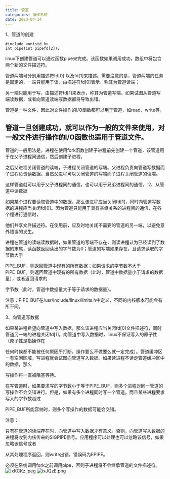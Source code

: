 ```yaml
---
title: 管道
categories: 操作系统
date: 2023-04-14
---
```

1、管道的创建
```
#include <unistd.h>
int pipe(int pipefd[2]);
```
linux下创建管道可以通过函数pipe来完成。该函数如果调用成功，数组中将包含两个新的文件描述符。

管道两端可分别用描述符fd[0] 以及fd[1]来描述。需要注意的是，管道两端的任务是固定的，一端只能用于读，由描述符fd[0]表示，称其为管道读端；

另一端只能用于写，由描述符fd[1]来表示，称其为管道写端。如果试图从管道写端读数据，或者向管道读端写数据都将导致出错。

管道是一种文件，因此对文件操作的I/O函数都可以用于管道，如read，write等。

管道一旦创建成功，就可以作为一般的文件来使用，对一般文件进行操作的I/O函数也适用于管道文件。
------------------------------------------------------------------------------------------

管道的一般用法是，进程在使用fork函数创建子进程前先创建一个管道，该管道用于在父子进程间通信，然后创建子进程，

之后父进程关闭管道的读端，子进程关闭管道的写端。父进程负责向管道写数据而子进程负责读数据。当然父进程可以关闭管道的写端而子进程关闭管道的读端。

这样管道就可以用于父子进程间的通信，也可以用于兄弟进程间的通信。
2、从管道中读数据

如果某个进程要读取管道中的数据，那么该进程应当关闭fd[1]，同时向管道写数据的进程应当关闭fd[0]。因为管道只能用于具有亲缘关系的进程间的通信，在各个程进行通信时，

他们共享文件描述符。在使用前，应及时地关闭不需要的管道的另一端，以避免意外错误的发生。

进程在管道的读端读数据时，如果管道的写端不存在，则读进程认为已经读到了数据的末尾，读函数返回读出的字节数为0；管道的写端如果存在，且请求读取的字节数大于

PIPE_BUF，则返回管道中现有的所有数据；如果请求的字节数不大于PIPE_BUF，则返回管道中现有的所有数据（此时，管道中数据量小于请求的数据量），或者返回请求的

字节数（此时，管道中数据量大于等于请求的数据量）。

注意：PIPE_BUF在/usr/include/linux/limits.h中定义，不同的内核版本可能会有所不同。

 

3、向管道写数据

如果某进程希望向管道中写入数据，那么该进程应当关闭fd[0]文件描述符，同时管道另一端的进程关闭fd[1]。向管道中写入数据时，linux不保证写入的原子性（原子性是指操作在

任何时候都不能被任何原因所打断，操作要么不做要么就一定完成）。管道缓冲区一有空闲区域，写进程就会试图向管道写入数据。如果读进程不读走管道缓冲区中的数据，那么

写操作将一直被阻塞等待。

在写管道时，如果要求写的字节数小于等于PIPE_BUF，则多个进程对同一管道的写操作不会交错进行。但是，如果有多个进程同时写一个管道，而且某些进程要求写入的字节数超过

PIPE_BUF所能容纳时，则多个写操作的数据可能会交错。

注意：

只有在管道的读端存在时，向管道中写入数据才有意义。否则，向管道写入数据的进程将收到内核传来的SIGPIPE信号。应用程序可以处理也可以忽略该信号，如果忽略该信号或者

从其处理程序返回，则write出错，错误码为EPIPE。

必须在系统调用fork之前调用pipe，否则子进程将不会继承管道的文件描述符。
![ixKCKz.jpeg](https://i.328888.xyz/2023/04/14/ixKCKz.jpeg)
![ixJQzE.png](https://i.328888.xyz/2023/04/14/ixJQzE.png)
